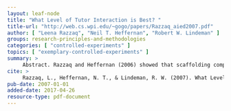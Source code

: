 ```yaml
---
layout: leaf-node
title: "What Level of Tutor Interaction is Best? "
title-url: "http://web.cs.wpi.edu/~gogo/papers/Razzaq_aied2007.pdf"
author: [ "Leena Razzaq", "Neil T. Heffernan", "Robert W. Lindeman" ]
groups: research-principles-and-methodologies
categories: [ "controlled-experiments" ]
topics: [ "exemplary-controlled-experiments" ]
summary: >
     Abstract. Razzaq and Heffernan (2006) showed that scaffolding compared to hints on demand in an intelligent tutoring system could lead to higher averages on a middle school mathematics post-test. There were significant differences in performance by condition on individual items. For an item that proved to be difficult for all of the students on the pretest, an ANOVA showed that scaffolding helped significantly (p < 0.01). We speculated that the scaffolding had a greater positive effect on learning for this item because it was much more difficult for the students than the other items. We thought that this result warranted a closer look at the link between the difficulty of an item and the effectiveness of scaffolding. In this paper, we report on an experiment that examines the effect of math proficiency and the level of interaction on learning. We found an interesting interaction between the level of interaction and math proficiency where less-proficient students benefited from more
cite: >
     Razzaq, L., Heffernan, N. T., & Lindeman, R. W. (2007). What Level of Tutor Interaction is Best?. FRONTIERS IN ARTIFICIAL INTELLIGENCE AND APPLICATIONS, 158, 222.
pub-date: 2007-01-01
added-date: 2017-04-26
resource-type: pdf-document
---
```

